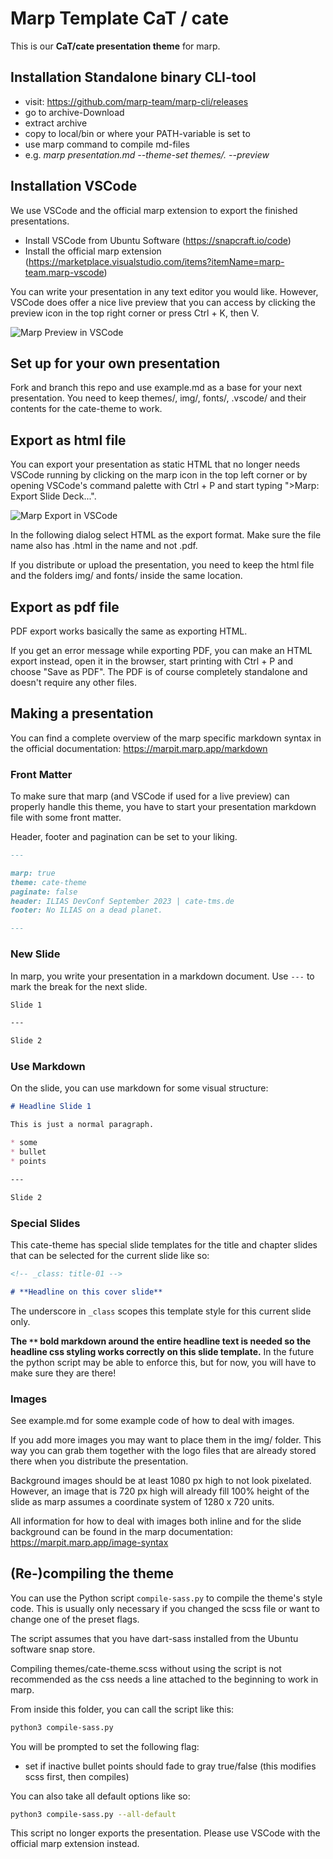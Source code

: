 # Marp Template CaT / cate

This is our **CaT/cate presentation theme** for marp.

## Installation Standalone binary CLI-tool
* visit: https://github.com/marp-team/marp-cli/releases
* go to archive-Download
* extract archive
* copy to local/bin or where your PATH-variable is set to
* use marp command to compile md-files
* e.g. _marp presentation.md --theme-set themes/. --preview_

## Installation VSCode

We use VSCode and the official marp extension to export the finished presentations.

* Install VSCode from Ubuntu Software (https://snapcraft.io/code)
* Install the official marp extension (https://marketplace.visualstudio.com/items?itemName=marp-team.marp-vscode)

You can write your presentation in any text editor you would like. However, VSCode does offer a nice live preview that you can access by clicking the preview icon in the top right corner or press Ctrl + K, then V.

![Marp Preview in VSCode](example-img/vscode-marp_preview.png)

## Set up for your own presentation

Fork and branch this repo and use example.md as a base for your next presentation. You need to keep themes/, img/, fonts/, .vscode/ and their contents for the cate-theme to work.

## Export as html file

You can export your presentation as static HTML that no longer needs VSCode running by clicking on the marp icon in the top left corner or by opening VSCode's command palette with Ctrl + P and start typing ">Marp: Export Slide Deck...".

![Marp Export in VSCode](example-img/vscode-marp_export.png)

In the following dialog select HTML as the export format. Make sure the file name also has .html in the name and not .pdf.

If you distribute or upload the presentation, you need to keep the html file and the folders img/ and fonts/ inside the same location.

## Export as pdf file

PDF export works basically the same as exporting HTML.

If you get an error message while exporting PDF, you can make an HTML export instead, open it in the browser, start printing with Ctrl + P and choose "Save as PDF". The PDF is of course completely standalone and doesn't require any other files.

## Making a presentation

You can find a complete overview of the marp specific markdown syntax in the official documentation: https://marpit.marp.app/markdown

### Front Matter

To make sure that marp (and VSCode if used for a live preview) can properly handle this theme, you have to start your presentation markdown file with some front matter.

Header, footer and pagination can be set to your liking.

```markdown
---

marp: true
theme: cate-theme
paginate: false
header: ILIAS DevConf September 2023 | cate-tms.de
footer: No ILIAS on a dead planet.

---
```

### New Slide

In marp, you write your presentation in a markdown document. Use `---` to mark the break for the next slide.

```markdown
Slide 1

---

Slide 2
```

### Use Markdown

On the slide, you can use markdown for some visual structure:

```markdown
# Headline Slide 1

This is just a normal paragraph.

* some
* bullet
* points

---

Slide 2
```

### Special Slides

This cate-theme has special slide templates for the title and chapter slides that can be selected for the current slide like so:

```markdown
<!-- _class: title-01 -->

# **Headline on this cover slide**
```

The underscore in `_class` scopes this template style for this current slide only.

**The `**` bold markdown around the entire headline text is needed so the headline css styling works correctly on this slide template.** In the future the python script may be able to enforce this, but for now, you will have to make sure they are there!

### Images

See example.md for some example code of how to deal with images.

If you add more images you may want to place them in the img/ folder. This way you can grab them together with the logo files that are already stored there when you distribute the presentation.

Background images should be at least 1080 px high to not look pixelated. However, an image that is 720 px high will already fill 100% height of the slide as marp assumes a coordinate system of 1280 x 720 units.

All information for how to deal with images both inline and for the slide background can be found in the marp documentation: https://marpit.marp.app/image-syntax

## (Re-)compiling the theme

You can use the Python script `compile-sass.py` to compile the theme's style code. This is usually only necessary if you changed the scss file or want to change one of the preset flags.

The script assumes that you have dart-sass installed from the Ubuntu software snap store.

Compiling themes/cate-theme.scss without using the script is not recommended as the css needs a line attached to the beginning to work in marp.

From inside this folder, you can call the script like this:

```bash
python3 compile-sass.py
```

You will be prompted to set the following flag:
* set if inactive bullet points should fade to gray true/false (this modifies scss first, then compiles)

You can also take all default options like so:

```bash
python3 compile-sass.py --all-default
```

This script no longer exports the presentation. Please use VSCode with the official marp extension instead.
